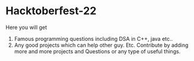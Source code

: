 # Hacktoberfest-22 
Here you will get 
1. Famous programming questions including DSA in C++, java etc..
2. Any good projects which can help other guy.
Etc. 
Contribute by adding more and more projects and
Questions or any type of useful things.

